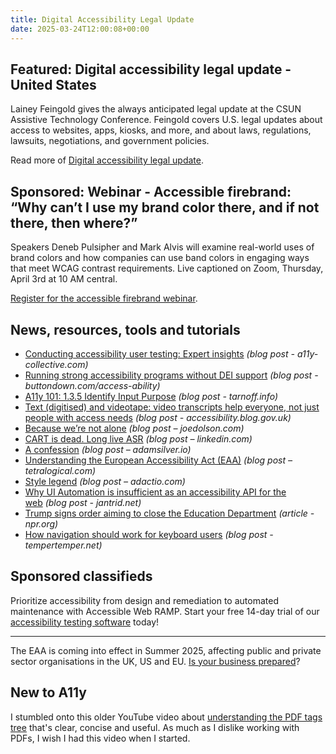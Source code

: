 ```yaml
---
title: Digital Accessibility Legal Update
date: 2025-03-24T12:00:08+00:00
---
```


## Featured: Digital accessibility legal update - United States

Lainey Feingold gives the always anticipated legal update at the CSUN Assistive Technology Conference. Feingold covers U.S. legal updates about access to websites, apps, kiosks, and more, and about laws, regulations, lawsuits, negotiations, and government policies.

Read more of [Digital accessibility legal update](https://www.youtube.com/watch?v=fQyWH3DiD9s).

## Sponsored: Webinar - Accessible firebrand: “Why can’t I use my brand color there, and if not there, then where?”

Speakers Deneb Pulsipher and Mark Alvis will examine real-world uses of brand colors and how companies can use band colors in engaging ways that meet WCAG contrast requirements. Live captioned on Zoom, Thursday, April 3rd at 10 AM central.

[Register for the accessible firebrand webinar](https://us02web.zoom.us/webinar/register/8217389439289/WN_TJZT1ARGRcCffMGZWHbXNA).

## News, resources, tools and tutorials

- [Conducting accessibility user testing: Expert insights](https://www.a11y-collective.com/blog/accessibility-user-testing/) *(blog post - a11y-collective.com)*
- [Running strong accessibility programs without DEI support](https://buttondown.com/access-ability/archive/running-strong-accessibility-programs-without-dei/) *(blog post - buttondown.com/access-ability)*
- [A11y 101: 1.3.5 Identify Input Purpose](https://tarnoff.info/2025/03/03/a11y-101-1-3-5-identify-input-purpose/) *(blog post - tarnoff.info)*
- [Text (digitised) and videotape: video transcripts help everyone, not just people with access needs](https://accessibility.blog.gov.uk/2025/03/13/text-digitised-and-videotape-video-transcripts-help-everyone-not-just-people-with-access-needs/) *(blog post - accessibility.blog.gov.uk)*
- [Because we’re not alone](https://www.joedolson.com/2025/03/because-were-not-alone/) *(blog post – joedolson.com)*
- [CART is dead. Long live ASR](https://www.linkedin.com/pulse/cart-dead-long-live-asr-kate-kalcevich-vfo9c) *(blog post – linkedin.com)*
- [A confession](https://adamsilver.io/blog/a-confession/) *(blog post – adamsilver.io)*
- [Understanding the European Accessibility Act (EAA)](https://tetralogical.com/blog/2025/03/19/understanding-the-eaa/) *(blog post – tetralogical.com)*
- [Style legend](https://adactio.com/journal/21797) *(blog post – adactio.com)*
- [Why UI Automation is insufficient as an accessibility API for the web](https://www.jantrid.net/2025/03/19/why-uia-insufficient-web/) *(blog post - jantrid.net)*
- [Trump signs order aiming to close the Education Department](https://www.npr.org/2025/03/19/nx-s1-5333861/trump-executive-action-education-department) *(article - npr.org)*
- [How navigation should work for keyboard users](https://www.tempertemper.net/blog/how-navigation-should-work-for-keyboard-users) *(blog post - tempertemper.net)*

## Sponsored classifieds

Prioritize accessibility from design and remediation to automated maintenance with Accessible Web RAMP. Start your free 14-day trial of our [accessibility testing software](https://accessibleweb.com/pricing/?utm_source=a11y_weekly&utm_medium=ad&utm_campaign=a11y_top_ad) today!

---

The EAA is coming into effect in Summer 2025, affecting public and private sector organisations in the UK, US and EU. [Is your business prepared](https://www.insytful.com/community/blog/everything-you-need-to-know-about-the-european-accessibility-act-eaa?utm_source=A11y+weekly+newsletter&utm_medium=email&utm_campaign=EAA&utm_content=EAA+blog+week3)?

## New to A11y

I stumbled onto this older YouTube video about [understanding the PDF tags tree](https://www.youtube.com/watch?v=yTtBopeCHOE) that's clear, concise and useful. As much as I dislike working with PDFs, I wish I had this video when I started.
